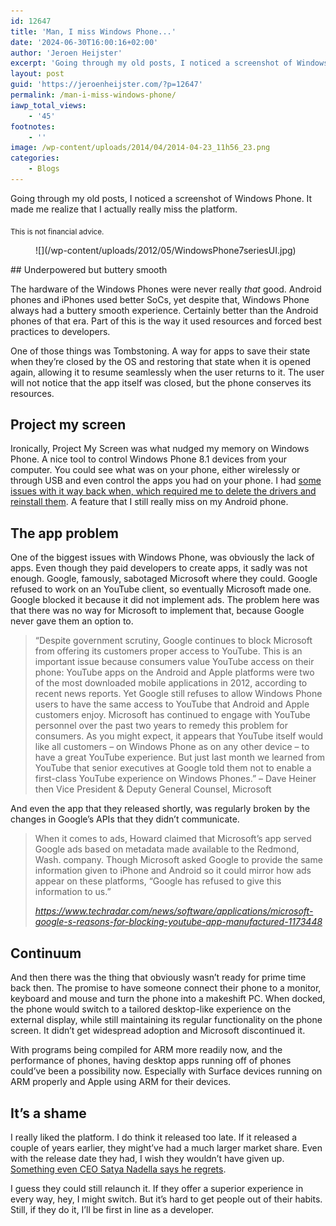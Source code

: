 ```yaml
---
id: 12647
title: 'Man, I miss Windows Phone...'
date: '2024-06-30T16:00:16+02:00'
author: 'Jeroen Heijster'
excerpt: 'Going through my old posts, I noticed a screenshot of Windows Phone. It made me realize that I actually really miss the platform.'
layout: post
guid: 'https://jeroenheijster.com/?p=12647'
permalink: /man-i-miss-windows-phone/
iawp_total_views:
    - '45'
footnotes:
    - ''
image: /wp-content/uploads/2014/04/2014-04-23_11h56_23.png
categories:
    - Blogs
---
```


Going through my old posts, I noticed a screenshot of Windows Phone. It made me realize that I actually really miss the platform.

<sub>This is not financial advice.</sub>

<div class="wp-block-image"><figure class="alignleft size-full is-resized">![](/wp-content/uploads/2012/05/WindowsPhone7seriesUI.jpg)</figure></div>## Underpowered but buttery smooth

The hardware of the Windows Phones were never really *that* good. Android phones and iPhones used better SoCs, yet despite that, Windows Phone always had a buttery smooth experience. Certainly better than the Android phones of that era. Part of this is the way it used resources and forced best practices to developers.

One of those things was Tombstoning. A way for apps to save their state when they’re closed by the OS and restoring that state when it is opened again, allowing it to resume seamlessly when the user returns to it. The user will not notice that the app itself was closed, but the phone conserves its resources.

## Project my screen

Ironically, Project My Screen was what nudged my memory on Windows Phone. A nice tool to control Windows Phone 8.1 devices from your computer. You could see what was on your phone, either wirelessly or through USB and even control the apps you had on your phone. I had [some issues with it way back when, which required me to delete the drivers and reinstall them](https://jeroenheijster.com/project-screen-working/). A feature that I still really miss on my Android phone.

## The app problem

One of the biggest issues with Windows Phone, was obviously the lack of apps. Even though they paid developers to create apps, it sadly was not enough. Google, famously, sabotaged Microsoft where they could. Google refused to work on an YouTube client, so eventually Microsoft made one. Google blocked it because it did not implement ads. The problem here was that there was no way for Microsoft to implement that, because Google never gave them an option to.

> “Despite government scrutiny, Google continues to block Microsoft from offering its customers proper access to YouTube. This is an important issue because consumers value YouTube access on their phone: YouTube apps on the Android and Apple platforms were two of the most downloaded mobile applications in 2012, according to recent news reports. Yet Google still refuses to allow Windows Phone users to have the same access to YouTube that Android and Apple customers enjoy. Microsoft has continued to engage with YouTube personnel over the past two years to remedy this problem for consumers. As you might expect, it appears that YouTube itself would like all customers – on Windows Phone as on any other device – to have a great YouTube experience. But just last month we learned from YouTube that senior executives at Google told them not to enable a first-class YouTube experience on Windows Phones.” – Dave Heiner then Vice President &amp; Deputy General Counsel, Microsoft

And even the app that they released shortly, was regularly broken by the changes in Google’s APIs that they didn’t communicate.

> When it comes to ads, Howard claimed that Microsoft’s app served Google ads based on metadata made available to the Redmond, Wash. company. Though Microsoft asked Google to provide the same information given to iPhone and Android so it could mirror how ads appear on these platforms, “Google has refused to give this information to us.”
> 
> <cite><https://www.techradar.com/news/software/applications/microsoft-google-s-reasons-for-blocking-youtube-app-manufactured-1173448></cite>

## Continuum

And then there was the thing that obviously wasn’t ready for prime time back then. The promise to have someone connect their phone to a monitor, keyboard and mouse and turn the phone into a makeshift PC. When docked, the phone would switch to a tailored desktop-like experience on the external display, while still maintaining its regular functionality on the phone screen. It didn’t get widespread adoption and Microsoft discontinued it.

With programs being compiled for ARM more readily now, and the performance of phones, having desktop apps running off of phones could’ve been a possibility now. Especially with Surface devices running on ARM properly and Apple using ARM for their devices.

## It’s a shame

I really liked the platform. I do think it released too late. If it released a couple of years earlier, they might’ve had a much larger market share. Even with the release date they had, I wish they wouldn’t have given up. [Something even CEO Satya Nadella says he regrets](https://www.theverge.com/2023/10/24/23930478/microsoft-ceo-satya-nadella-mobile-windows-phone).

I guess they could still relaunch it. If they offer a superior experience in every way, hey, I might switch. But it’s hard to get people out of their habits. Still, if they do it, I’ll be first in line as a developer.